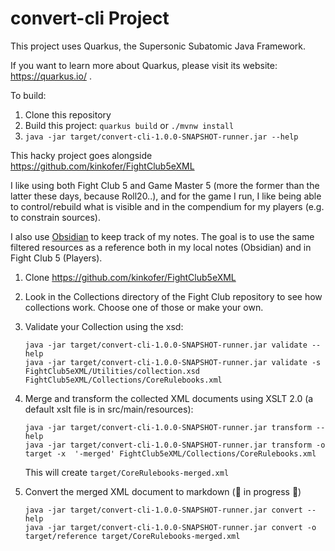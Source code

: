 # convert-cli Project

This project uses Quarkus, the Supersonic Subatomic Java Framework.

If you want to learn more about Quarkus, please visit its website: https://quarkus.io/ .

To build: 

1. Clone this repository
2. Build this project: `quarkus build` or `./mvnw install`
3. `java -jar target/convert-cli-1.0.0-SNAPSHOT-runner.jar --help`

This hacky project goes alongside https://github.com/kinkofer/FightClub5eXML

I like using both Fight Club 5 and Game Master 5 (more the former than the latter these days, because Roll20..), and for the game I run, I like being able to control/rebuild what is visible and in the compendium for my players (e.g. to constrain sources).

I also use [Obsidian](https://obsidian.md) to keep track of my notes. The goal is to use the same filtered resources as a reference both in my local notes (Obsidian) and in Fight Club 5 (Players).

1. Clone https://github.com/kinkofer/FightClub5eXML

2. Look in the Collections directory of the Fight Club repository to see how collections work. Choose one of those or make your own.

3. Validate your Collection using the xsd: 
    ```
    java -jar target/convert-cli-1.0.0-SNAPSHOT-runner.jar validate --help
    java -jar target/convert-cli-1.0.0-SNAPSHOT-runner.jar validate -s FightClub5eXML/Utilities/collection.xsd FightClub5eXML/Collections/CoreRulebooks.xml
    ```

4. Merge and transform the collected XML documents using XSLT 2.0 (a default xslt file is in src/main/resources):
    ```
    java -jar target/convert-cli-1.0.0-SNAPSHOT-runner.jar transform --help
    java -jar target/convert-cli-1.0.0-SNAPSHOT-runner.jar transform -o target -x  '-merged' FightClub5eXML/Collections/CoreRulebooks.xml
    ```
    This will create `target/CoreRulebooks-merged.xml`

5. Convert the merged XML document to markdown (🚧 in progress 🚧)
    ```
    java -jar target/convert-cli-1.0.0-SNAPSHOT-runner.jar convert --help
    java -jar target/convert-cli-1.0.0-SNAPSHOT-runner.jar convert -o target/reference target/CoreRulebooks-merged.xml
    ```
